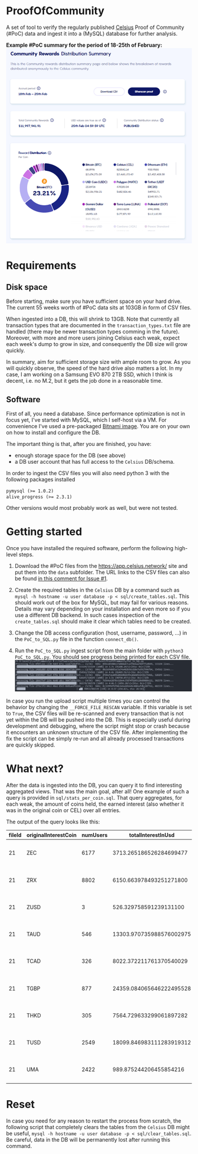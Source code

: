 # ProofOfCommunity

A set of tool to verify the regularly published [Celsius](https://www.celsius.network) Proof of Community (#PoC) data and ingest it into a (MySQL) database for further analysis.

**Example #PoC summary for the period of 18-25th of February:**
![ProofOfCommunity](/img/ProofOfCommunity.png)

# Requirements

## Disk space

Before starting, make sure you have sufficient space on your hard drive. The current 55 weeks worth of #PoC data sits at 103GB in form of CSV files.

When ingested into a DB, this will shrink to 13GB. Note that currently all transaction types that are documented in the `transaction_types.txt` file are handled (there may be newer transaction types comming in the future). Moreover, with more and more users joining Celsius each weak, expect each week's dump to grow in size, and consequently the DB size will grow quickly.

In summary, aim for sufficient storage size with ample room to grow. As you will quickly observe, the speed of the hard drive also matters a lot. In my case, I am working on a Samsung EVO 870 2TB SSD, which I think is decent, i.e. no M.2, but it gets the job done in a reasonable time.

## Software

First of all, you need a database. Since performance optimization is not in focus yet, I've started with MySQL, which I self-host via a VM. For convenience I've used a pre-packaged [Bitnami image](https://bitnami.com/stack/mysql/virtual-machine). You are on your own on how to install and configure the DB.

The important thing is that, after you are finished, you have:

* enough storage space for the DB (see above)
* a DB user account that has full access to the `Celsius` DB/schema.

In order to ingest the CSV files you will also need python 3 with the following packages installed
```
pymysql (>= 1.0.2)
alive_progress (>= 2.3.1)
```
Other versions would most probably work as well, but were not tested.

# Getting started

Once you have installed the required software, perform the following high-level steps.

1. Download the #PoC files from the https://app.celsius.network/ site and put them into the `data` subfolder. The URL links to the CSV files can also be found [in this comment for Issue #1](https://github.com/hmatejx/ProofOfCommunity/issues/1#issuecomment-1212384583).

2. Create the required tables in the `Celsius` DB by a command such as `mysql -h hostname -u user database -p < sql/create_tables.sql`. This should work out of the box for MySQL, but may fail for various reasons. Details may vary depending on your installation and even more so if you use a different DB backend. In such cases inspection of the `create_tables.sql` should make it clear which tables need to be created.

3. Change the DB access configuration (host, username, password, ...) in the `PoC_to_SQL.py` file in the function `connect_db()`.

4. Run the `PoC_to_SQL.py` ingest script from the main folder with `python3 PoC_to_SQL.py`. You should see progress being printed for each CSV file. ![ingest](img/example_ingest.gif)

In case you run the upload script multiple times you can control the behavior by changing the `__FORCE_FILE_RESCAN` variable. If this variable is set to `True`, the CSV files will be re-scanned and every transaction that is not yet within the DB will be pushed into the DB. This is especially useful during development and debugging, where the script might stop or crash because it encounters an unknown structure of the CSV file. After implementing the fix the script can be simply re-run and all already processed transactions are quickly skipped.

# What next?

After the data is ingested into the DB, you can query it to find interesting aggregated views. That was the main goal, after all! One example of such a query is provided in `sql/stats_per_coin.sql`. That query aggregates, for each weak, the amount of coins held, the earned interest (also whether it was in the original coin or CEL) over all entries.

The output of the query looks like this:

|fileId|originalInterestCoin|numUsers|totalInterestInUsd      |fractionInterestEarnedInCel|fractionCoinsEarningInCel|initialBalance             |deposit                  |withdrawal                |net                      |loan_interest_payment   |loan_principal_payment    |loan_principal_liquidation|loan_interest_liquidation|collateral                |swap_in             |swap_out            |inbound_transfer       |outbound_transfer       |promo_code_reward   |locked_deposit      |referred_award      |referrer_award      |operation_cost      |fileId|date               |filename                            |version|
|------|--------------------|--------|------------------------|---------------------------|-------------------------|---------------------------|-------------------------|--------------------------|-------------------------|------------------------|--------------------------|--------------------------|-------------------------|--------------------------|--------------------|--------------------|-----------------------|------------------------|--------------------|--------------------|--------------------|--------------------|--------------------|------|-------------------|------------------------------------|-------|
|21    |ZEC                 |6177    |3713.265186526284699477 |0.2447981451356180756191   |0.2632                   |83225.803755764559745511   |2120.119292910000000000  |-873.715016150000000000   |1246.404276760000000000  |0.000000000000000000    |0.000000000000000000      |0.000000000000000000      |0.000000000000000000     |-1437.788571192753630677  |0.000000000000000000|0.000000000000000000|0.961343730000000000   |-0.961343730000000000   |0.000000000000000000|0.000000000000000000|0.000000000000000000|0.000000000000000000|0.000000000000000000|21    |2021-06-18 05:00:01|30b1fada-a99b-49dc-be9a-a20b97509935|0      |
|21    |ZRX                 |8802    |6150.663978493251271800 |0.2076910787029577501893   |0.2098                   |13428100.847379838248209948|207740.337419556902599790|-71587.664914442444510956 |136152.672505114458088834|0.000000000000000000    |0.000000000000000000      |0.000000000000000000      |0.000000000000000000     |-12995.470179283275605101 |0.000000000000000000|0.000000000000000000|0.000000000000000000   |0.000000000000000000    |0.000000000000000000|0.000000000000000000|0.000000000000000000|0.000000000000000000|0.000000000000000000|21    |2021-06-18 05:00:01|30b1fada-a99b-49dc-be9a-a20b97509935|0      |
|21    |ZUSD                |3       |526.329758591239131100  |0.0000000000000000000000   |0.0000                   |292568.342652005411651481  |45547.029560000000000000 |0.000000000000000000      |45547.029560000000000000 |0.000000000000000000    |0.000000000000000000      |0.000000000000000000      |0.000000000000000000     |0.000000000000000000      |0.000000000000000000|0.000000000000000000|0.000000000000000000   |0.000000000000000000    |0.000000000000000000|0.000000000000000000|0.000000000000000000|0.000000000000000000|0.000000000000000000|21    |2021-06-18 05:00:01|30b1fada-a99b-49dc-be9a-a20b97509935|0      |
|21    |TAUD                |546     |13303.970735988576002975|0.4208111522593811462331   |0.4231                   |10366795.316056292470148759|112857.510000000000000000|-208767.368979644265426366|-95909.858979644265426366|0.000000000000000000    |0.000000000000000000      |0.000000000000000000      |0.000000000000000000     |0.000000000000000000      |0.000000000000000000|0.000000000000000000|50.000000000000000000  |-50.000000000000000000  |0.000000000000000000|0.000000000000000000|0.000000000000000000|0.000000000000000000|0.000000000000000000|21    |2021-06-18 05:00:01|30b1fada-a99b-49dc-be9a-a20b97509935|0      |
|21    |TCAD                |326     |8022.372211761370540029 |0.4970354522154216451051   |0.3558                   |5530537.046238837151936955 |310709.591373000000000000|-65577.541545648387074717 |245132.049827351612925283|0.000000000000000000    |0.000000000000000000      |0.000000000000000000      |0.000000000000000000     |0.000000000000000000      |0.000000000000000000|0.000000000000000000|1.000000000000000000   |-1.000000000000000000   |0.000000000000000000|0.000000000000000000|0.000000000000000000|0.000000000000000000|0.000000000000000000|21    |2021-06-18 05:00:01|30b1fada-a99b-49dc-be9a-a20b97509935|0      |
|21    |TGBP                |877     |24359.084065646222495528|0.4404086423029442521253   |0.3957                   |9927299.099555196048352392 |175027.903277536311297409|-149482.128316485469930525|25545.774961050841366884 |0.000000000000000000    |0.000000000000000000      |0.000000000000000000      |0.000000000000000000     |0.000000000000000000      |0.000000000000000000|0.000000000000000000|275.000000000000000000 |-275.000000000000000000 |0.000000000000000000|0.000000000000000000|0.000000000000000000|0.000000000000000000|0.000000000000000000|21    |2021-06-18 05:00:01|30b1fada-a99b-49dc-be9a-a20b97509935|0      |
|21    |THKD                |305     |7564.729633299061897282 |0.3565053119110207141613   |0.3803                   |34639751.104236747199294003|365500.000052275206367449|-360628.966753135427962243|4871.033299139778405206  |0.000000000000000000    |0.000000000000000000      |0.000000000000000000      |0.000000000000000000     |-150931.677018633540372671|0.000000000000000000|0.000000000000000000|0.000000000000000000   |0.000000000000000000    |0.000000000000000000|0.000000000000000000|0.000000000000000000|0.000000000000000000|0.000000000000000000|21    |2021-06-18 05:00:01|30b1fada-a99b-49dc-be9a-a20b97509935|0      |
|21    |TUSD                |2549    |18099.846983111283919312|0.4891331361941640418140   |0.3158                   |10550515.770184484008954516|814056.735154881362043042|-588188.577539460531751974|225868.157615420830291068|-1047.960000000000000000|-139097.000000000000000000|0.000000000000000000      |0.000000000000000000     |0.000000000000000000      |0.000000000000000000|0.000000000000000000|2500.000000000000000000|-2500.000000000000000000|0.000000000000000000|0.000000000000000000|0.000000000000000000|0.000000000000000000|0.000000000000000000|21    |2021-06-18 05:00:01|30b1fada-a99b-49dc-be9a-a20b97509935|0      |
|21    |UMA                 |2422    |989.875244206455854216  |0.2604871651577670230109   |0.1639                   |129714.903901853514943009  |2756.606391929709869925  |-2791.485013708078321163  |-34.878621778368451238   |0.000000000000000000    |0.000000000000000000      |0.000000000000000000      |0.000000000000000000     |153.385751520774134009    |0.000000000000000000|0.000000000000000000|0.000000000000000000   |0.000000000000000000    |0.000000000000000000|0.000000000000000000|0.000000000000000000|0.000000000000000000|0.000000000000000000|21    |2021-06-18 05:00:01|30b1fada-a99b-49dc-be9a-a20b97509935|0      |

# Reset

In case you need for any reason to restart the process from scratch, the following script that completely clears the tables from the `Celsius` DB might be useful, `mysql -h hostname -u user database -p < sql/clear_tables.sql`. Be careful, data in the DB will be permanently lost after running this command.
